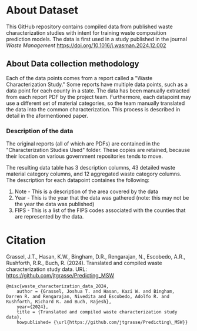 # About Dataset

This GitHub repository contains compiled data from published waste characterization studies with intent for training waste composition prediction models. The data is first used in a study published in the journal *Waste Management* https://doi.org/10.1016/j.wasman.2024.12.002

## About Data collection methodology

Each of the data points comes from a report called a "Waste Characterization Study." Some reports have multiple data points, such as a data point for each county in a state. The data has been manually extracted from each report PDF by the project team. Furthermore, each datapoint may use a different set of material categories, so the team manually translated the data into the common characterization. This process is described in detail in the aformentioned paper.

### Description of the data

The original reports (all of which are PDFs) are contained in the "Characterization Studies Used" folder. These copies are retained, because their location on various government repositories tends to move.

The resulting data table has 3 description columns, 43 detailed waste material category columns, and 12 aggregated waste category columns. The description for each datapoint containes the following:
1. Note - This is a description of the area covered by the data
2. Year - This is the year that the data was gathered (note: this may not be the year the data was published)
3. FIPS - This is a list of the FIPS codes associated with the counties that are represented by the data.

# Citation

Grassel, J.T., Hasan, K.W., Bingham, D.R., Rengarajan, N., Escobedo, A.R., Rushforth, R.R., Buch, R. (2024). Translated and compiled waste characterization study data. URL: https://github.com/jtgrasse/Predicting_MSW

```
@misc{waste_characterization_data_2024,
    author = {Grassel, Joshua T. and Hasan, Kazi W. and Bingham, Darren R. and Rengarajan, Nivedita and Escobedo, Adolfo R. and Rushforth, Richard R. and Buch, Rajesh},
    year={2024},
    title = {Translated and compiled waste characterization study data},
    howpublished= {\url{https://github.com/jtgrasse/Predicting\_MSW}} 
```
